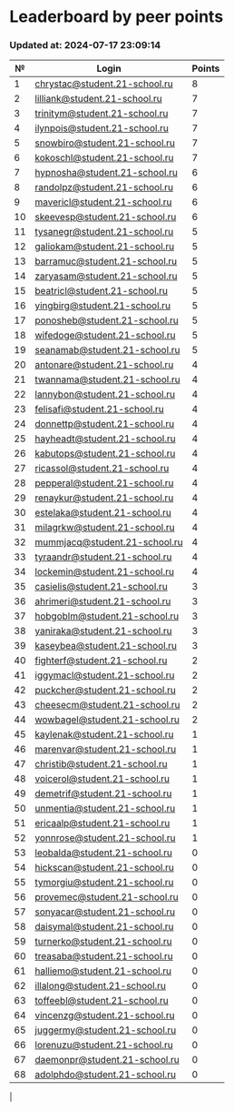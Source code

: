 # Leaderboard by peer points

### Updated at: 2024-07-17 23:09:14

| № | Login | Points |
|---|-------|--------|
|1|chrystac@student.21-school.ru|8|
|2|lilliank@student.21-school.ru|7|
|3|trinitym@student.21-school.ru|7|
|4|ilynpois@student.21-school.ru|7|
|5|snowbiro@student.21-school.ru|7|
|6|kokoschl@student.21-school.ru|7|
|7|hypnosha@student.21-school.ru|6|
|8|randolpz@student.21-school.ru|6|
|9|mavericl@student.21-school.ru|6|
|10|skeevesp@student.21-school.ru|6|
|11|tysanegr@student.21-school.ru|5|
|12|galiokam@student.21-school.ru|5|
|13|barramuc@student.21-school.ru|5|
|14|zaryasam@student.21-school.ru|5|
|15|beatricl@student.21-school.ru|5|
|16|yingbirg@student.21-school.ru|5|
|17|ponosheb@student.21-school.ru|5|
|18|wifedoge@student.21-school.ru|5|
|19|seanamab@student.21-school.ru|5|
|20|antonare@student.21-school.ru|4|
|21|twannama@student.21-school.ru|4|
|22|lannybon@student.21-school.ru|4|
|23|felisafi@student.21-school.ru|4|
|24|donnettp@student.21-school.ru|4|
|25|hayheadt@student.21-school.ru|4|
|26|kabutops@student.21-school.ru|4|
|27|ricassol@student.21-school.ru|4|
|28|pepperal@student.21-school.ru|4|
|29|renaykur@student.21-school.ru|4|
|30|estelaka@student.21-school.ru|4|
|31|milagrkw@student.21-school.ru|4|
|32|mummjacq@student.21-school.ru|4|
|33|tyraandr@student.21-school.ru|4|
|34|lockemin@student.21-school.ru|4|
|35|casielis@student.21-school.ru|3|
|36|ahrimeri@student.21-school.ru|3|
|37|hobgoblm@student.21-school.ru|3|
|38|yaniraka@student.21-school.ru|3|
|39|kaseybea@student.21-school.ru|3|
|40|fighterf@student.21-school.ru|2|
|41|iggymacl@student.21-school.ru|2|
|42|puckcher@student.21-school.ru|2|
|43|cheesecm@student.21-school.ru|2|
|44|wowbagel@student.21-school.ru|2|
|45|kaylenak@student.21-school.ru|1|
|46|marenvar@student.21-school.ru|1|
|47|christib@student.21-school.ru|1|
|48|voicerol@student.21-school.ru|1|
|49|demetrif@student.21-school.ru|1|
|50|unmentia@student.21-school.ru|1|
|51|ericaalp@student.21-school.ru|1|
|52|yonnrose@student.21-school.ru|1|
|53|leobalda@student.21-school.ru|0|
|54|hickscan@student.21-school.ru|0|
|55|tymorgiu@student.21-school.ru|0|
|56|provemec@student.21-school.ru|0|
|57|sonyacar@student.21-school.ru|0|
|58|daisymal@student.21-school.ru|0|
|59|turnerko@student.21-school.ru|0|
|60|treasaba@student.21-school.ru|0|
|61|halliemo@student.21-school.ru|0|
|62|illalong@student.21-school.ru|0|
|63|toffeebl@student.21-school.ru|0|
|64|vincenzg@student.21-school.ru|0|
|65|juggermy@student.21-school.ru|0|
|66|lorenuzu@student.21-school.ru|0|
|67|daemonpr@student.21-school.ru|0|
|68|adolphdo@student.21-school.ru|0|
|
